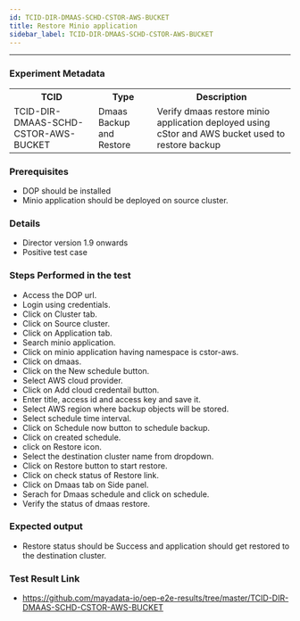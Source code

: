 ```yaml
---
id: TCID-DIR-DMAAS-SCHD-CSTOR-AWS-BUCKET
title: Restore Minio application
sidebar_label: TCID-DIR-DMAAS-SCHD-CSTOR-AWS-BUCKET
---
```

------

### Experiment Metadata

<table>
  <tr>
    <th> TCID </th>
    <th> Type </th>
    <th> Description </th>
  </tr>
  <tr>
    <td> TCID-DIR-DMAAS-SCHD-CSTOR-AWS-BUCKET </td>
    <td> Dmaas Backup and Restore </td>
    <td> Verify dmaas restore minio application deployed using cStor and AWS bucket used to restore backup </td>
  </tr>
</table>

### Prerequisites
- DOP should be installed
- Minio application should be deployed on source cluster.

### Details
- Director version 1.9 onwards
- Positive test case

### Steps Performed in the test

- Access the DOP url.
- Login using credentials.
- Click on Cluster tab.
- Click on Source cluster.
- Click on Application tab.
- Search minio application.
- Click on minio application having namespace is cstor-aws.
- Click on dmaas.
- Click on the New schedule button.
- Select AWS cloud provider.
- Click on Add cloud credentail button.
- Enter  title, access id and access key and save it.
- Select AWS region where backup objects will be stored.
- Select schedule time interval.
- Click on Schedule now button to schedule backup.
- Click on created schedule.
- click on Restore icon.
- Select the destination cluster name from dropdown.
- Click on Restore button to start restore.
- Click on check status of Restore link.
- Click on Dmaas tab on Side panel.
- Serach for Dmaas schedule and click on schedule.
- Verify the status of dmaas restore. 

### Expected output

- Restore status should be Success and application should get restored to the destination cluster.

### Test Result Link

- https://github.com/mayadata-io/oep-e2e-results/tree/master/TCID-DIR-DMAAS-SCHD-CSTOR-AWS-BUCKET
